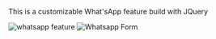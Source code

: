 This is a customizable What'sApp feature build with JQuery

![whatsapp feature](https://github.com/DolevBitran/sht-im-doing-jquery/assets/46089021/31c418f7-172b-45f9-bc92-31d6d1b83034)
![Whatsapp Form](https://github.com/DolevBitran/sht-im-doing-jquery/assets/46089021/83a7d989-e04d-450b-93e3-ca0d0be1cf2d)
